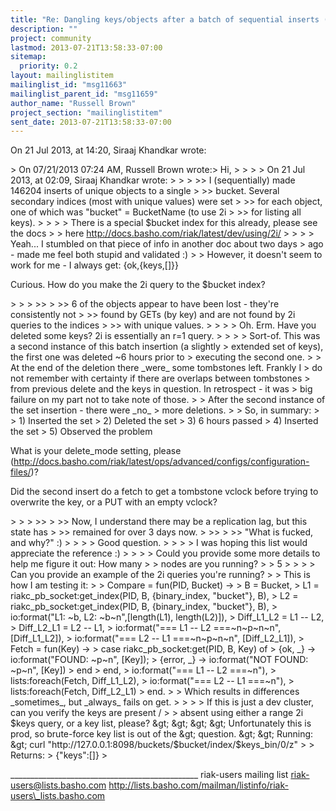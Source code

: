 ```yaml
---
title: "Re: Dangling keys/objects after a batch of sequential inserts (for	going on 3 days)"
description: ""
project: community
lastmod: 2013-07-21T13:58:33-07:00
sitemap:
  priority: 0.2
layout: mailinglistitem
mailinglist_id: "msg11663"
mailinglist_parent_id: "msg11659"
author_name: "Russell Brown"
project_section: "mailinglistitem"
sent_date: 2013-07-21T13:58:33-07:00
---
```




On 21 Jul 2013, at 14:20, Siraaj Khandkar  wrote:

&gt; On 07/21/2013 07:24 AM, Russell Brown wrote:&gt; Hi,
&gt; &gt;
&gt; &gt; On 21 Jul 2013, at 02:09, Siraaj Khandkar  wrote:
&gt; &gt;
&gt; &gt;&gt; I (sequentially) made 146204 inserts of unique objects to a single
&gt; &gt;&gt; bucket. Several secondary indices (most with unique values) were set
&gt; &gt;&gt; for each object, one of which was "bucket" = BucketName (to use 2i
&gt; &gt;&gt; for listing all keys).
&gt; &gt;
&gt; &gt; There is a special $bucket index for this already, please see the docs
&gt; &gt; here http://docs.basho.com/riak/latest/dev/using/2i/
&gt; &gt;
&gt; 
&gt; Yeah... I stumbled on that piece of info in another doc about two days
&gt; ago - made me feel both stupid and validated :)
&gt; 
&gt; However, it doesn't seem to work for me - I always get: {ok,{keys,[]}}

Curious. How do you make the 2i query to the $bucket index?

&gt; 
&gt; 
&gt; &gt;&gt;
&gt; &gt;&gt; 6 of the objects appear to have been lost - they're consistently not
&gt; &gt;&gt; found by GETs (by key) and are not found by 2i queries to the indices
&gt; &gt;&gt; with unique values.
&gt; &gt;
&gt; &gt; Oh. Erm. Have you deleted some keys? 2i is essentially an r=1 query.
&gt; &gt;
&gt; 
&gt; Sort-of. This was a second instance of this batch insertion (a slightly
&gt; extended set of keys), the first one was deleted ~6 hours prior to
&gt; executing the second one.
&gt; 
&gt; At the end of the deletion there \_were\_ some tombstones left. Frankly I
&gt; do not remember with certainty if there are overlaps between tombstones
&gt; from previous delete and the keys in question. In retrospect - it was
&gt; big failure on my part not to take note of those.
&gt; 
&gt; After the second instance of the set insertion - there were \_no\_
&gt; more deletions.
&gt; 
&gt; So, in summary:
&gt; 
&gt; 1) Inserted the set
&gt; 2) Deleted the set
&gt; 3) 6 hours passed
&gt; 4) Inserted the set
&gt; 5) Observed the problem

What is your delete\_mode setting, please 
(http://docs.basho.com/riak/latest/ops/advanced/configs/configuration-files/)?

Did the second insert do a fetch to get a tombstone vclock before trying to 
overwrite the key, or a PUT with an empty vclock?

&gt; 
&gt; 
&gt; &gt;&gt;
&gt; &gt;&gt; Now, I understand there may be a replication lag, but this state has
&gt; &gt;&gt; remained for over 3 days now.
&gt; &gt;&gt;
&gt; &gt;&gt; "What is fucked, and why?" :)
&gt; &gt;
&gt; &gt; Good question.
&gt; &gt;
&gt; 
&gt; I was hoping this list would appreciate the reference :)
&gt; 
&gt; 
&gt; &gt; Could you provide some more details to help me figure it out: How many
&gt; &gt; nodes are you running?
&gt; 
&gt; 5
&gt; 
&gt; 
&gt; &gt; Can you provide an example of the 2i queries you're running?
&gt; 
&gt; This is how I am testing it:
&gt; 
&gt; Compare = fun(PID, Bucket) -&gt;
&gt; B = Bucket,
&gt; L1 = riakc\_pb\_socket:get\_index(PID, B, {binary\_index, "bucket"}, B),
&gt; L2 = riakc\_pb\_socket:get\_index(PID, B, {binary\_index, "bucket"}, B),
&gt; io:format("L1: ~b, L2: ~b~n",[length(L1), length(L2)]),
&gt; Diff\_L1\_L2 = L1 -- L2,
&gt; Diff\_L2\_L1 = L2 -- L1,
&gt; io:format("=== L1 -- L2 ===~n~p~n~n", [Diff\_L1\_L2]),
&gt; io:format("=== L2 -- L1 ===~n~p~n~n", [Diff\_L2\_L1]),
&gt; Fetch = fun(Key) -&gt;
&gt; case riakc\_pb\_socket:get(PID, B, Key) of
&gt; {ok, \_} -&gt; io:format("FOUND: ~p~n", [Key]);
&gt; {error, \_} -&gt; io:format("NOT FOUND: ~p~n", [Key])
&gt; end
&gt; end,
&gt; io:format("=== L1 -- L2 ===~n"),
&gt; lists:foreach(Fetch, Diff\_L1\_L2),
&gt; io:format("=== L2 -- L1 ===~n"),
&gt; lists:foreach(Fetch, Diff\_L2\_L1)
&gt; end.
&gt; 
&gt; Which results in differences \_sometimes\_, but \_always\_ fails on get.
&gt; 
&gt; 
&gt; &gt; If this is just a dev cluster, can you verify the keys are present /
&gt; &gt; absent using either a range 2i $keys query, or a key list, please?
&gt; &gt;
&gt; 
&gt; Unfortunately this is prod, so brute-force key list is out of the
&gt; question.
&gt; 
&gt; Running:
&gt; curl "http://127.0.0.1:8098/buckets/$bucket/index/\$keys\_bin/0/z"
&gt; 
&gt; Returns:
&gt; {"keys":[]}
&gt; 


\_\_\_\_\_\_\_\_\_\_\_\_\_\_\_\_\_\_\_\_\_\_\_\_\_\_\_\_\_\_\_\_\_\_\_\_\_\_\_\_\_\_\_\_\_\_\_
riak-users mailing list
riak-users@lists.basho.com
http://lists.basho.com/mailman/listinfo/riak-users\_lists.basho.com

